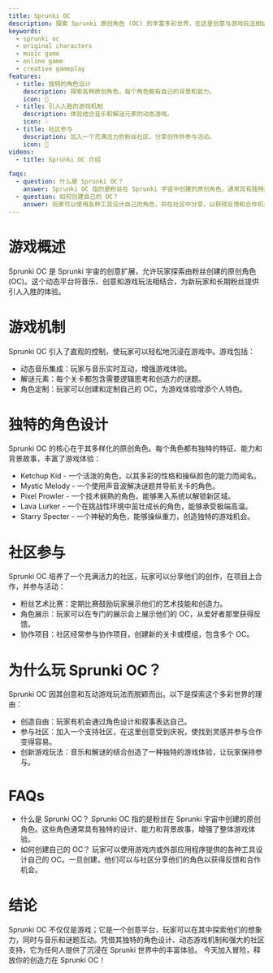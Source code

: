 ```yaml
---
title: Sprunki OC
description: 探索 Sprunki 原创角色 (OC) 的丰富多彩世界，在这里创意与游戏玩法相结合，创造独特的音乐冒险。
keywords:
  - sprunki oc
  - original characters
  - music game
  - online game
  - creative gameplay
features:
  - title: 独特的角色设计
    description: 探索各种原创角色，每个角色都有自己的背景和能力。
    icon: 🌟
  - title: 引人入胜的游戏机制
    description: 体验结合音乐和解谜元素的动态游戏。
    icon: 🎶
  - title: 社区参与
    description: 加入一个充满活力的粉丝社区，分享创作并参与活动。
    icon: 🤝
videos:
  - title: Sprunki OC 介绍

faqs:
  - question: 什么是 Sprunki OC？
    answer: Sprunki OC 指的是粉丝在 Sprunki 宇宙中创建的原创角色，通常具有独特的设计和故事。
  - question: 如何创建自己的 OC？
    answer: 玩家可以使用各种工具设计自己的角色，并在社区中分享，以获得反馈和合作机会。
---
```


# 游戏概述

Sprunki OC 是 Sprunki 宇宙的创意扩展，允许玩家探索由粉丝创建的原创角色 (OC)。这个动态平台将音乐、创意和游戏玩法相结合，为新玩家和长期粉丝提供引人入胜的体验。

# 游戏机制

Sprunki OC 引入了直观的控制，使玩家可以轻松地沉浸在游戏中。游戏包括：

- 动态音乐集成：玩家与音乐实时互动，增强游戏体验。
- 解谜元素：每个关卡都包含需要逻辑思考和创造力的谜题。
- 角色定制：玩家可以创建和定制自己的 OC，为游戏体验增添个人特色。

# 独特的角色设计

Sprunki OC 的核心在于其多样化的原创角色。每个角色都有独特的特征、能力和背景故事，丰富了游戏体验：

- Ketchup Kid - 一个活泼的角色，以其多彩的性格和操纵颜色的能力而闻名。
- Mystic Melody - 一个使用声音波解决谜题并导航关卡的角色。
- Pixel Prowler - 一个技术娴熟的角色，能够黑入系统以解锁新区域。
- Lava Lurker - 一个在挑战性环境中茁壮成长的角色，能够承受极端高温。
- Starry Specter - 一个神秘的角色，能够操纵重力，创造独特的游戏机会。

# 社区参与

Sprunki OC 培养了一个充满活力的社区，玩家可以分享他们的创作，在项目上合作，并参与活动：

- 粉丝艺术比赛：定期比赛鼓励玩家展示他们的艺术技能和创造力。
- 角色展示：玩家可以在专门的展示会上展示他们的 OC，从爱好者那里获得反馈。
- 协作项目：社区经常参与协作项目，创建新的关卡或模组，包含多个 OC。

# 为什么玩 Sprunki OC？

Sprunki OC 因其创意和互动游戏玩法而脱颖而出。以下是探索这个多彩世界的理由：

- 创造自由：玩家有机会通过角色设计和叙事表达自己。
- 参与社区：加入一个支持社区，在这里创意受到庆祝，使找到灵感并参与合作变得容易。
- 创新游戏玩法：音乐和解谜的结合创造了一种独特的游戏体验，让玩家保持参与。

# FAQs

- 什么是 Sprunki OC？
  Sprunki OC 指的是粉丝在 Sprunki 宇宙中创建的原创角色。这些角色通常具有独特的设计、能力和背景故事，增强了整体游戏体验。
- 如何创建自己的 OC？
  玩家可以使用游戏内或外部应用程序提供的各种工具设计自己的 OC。一旦创建，他们可以与社区分享他们的角色以获得反馈和合作机会。

# 结论

Sprunki OC 不仅仅是游戏；它是一个创意平台，玩家可以在其中探索他们的想象力，同时与音乐和谜题互动。凭借其独特的角色设计、动态游戏机制和强大的社区支持，它为任何人提供了沉浸在 Sprunki 世界中的丰富体验。
今天加入冒险，释放你的创造力在 Sprunki OC！
